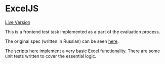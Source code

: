 # ExcelJS

[Live Version](https://for93t.github.io/ExcelJS/)

This is a frontend test task implemented as a part of the evaluation process.

The original spec (written in Russian) can be seen [here](https://gist.github.com/C-Pro/3ad045134ef8c98e4771c42605b55942).

The scripts here implement a very basic Excel functionality. There are some unit tests written to cover the essential logic. 
